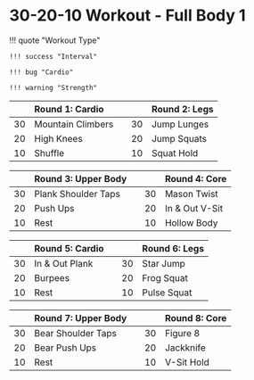 # 30-20-10 Workout - Full Body 1

!!! quote "Workout Type"

    !!! success "Interval"

    !!! bug "Cardio"

    !!! warning "Strength"
    

|    | Round 1: Cardio   |    |    | Round 2: Legs  |
|---:|:------------------|----|---:|:---------------|
| 30 | Mountain Climbers |    | 30 | Jump Lunges    |
| 20 | High Knees        |    | 20 | Jump Squats    |
| 10 | Shuffle           |    | 10 | Squat Hold     |

|    | Round 3: Upper Body |    |    | Round 4: Core  |
|---:|:--------------------|----|---:|:---------------|
| 30 | Plank Shoulder Taps |    | 30 | Mason Twist    |
| 20 | Push Ups            |    | 20 | In & Out V-Sit |
| 10 | Rest                |    | 10 | Hollow Body    |

|    | Round 5: Cardio   |    |    | Round 6: Legs  |
|---:|:------------------|----|---:|:---------------|
| 30 | In & Out Plank    |    | 30 | Star Jump      |
| 20 | Burpees           |    | 20 | Frog Squat     |
| 10 | Rest              |    | 10 | Pulse Squat    |

|    | Round 7: Upper Body |    |    | Round 8: Core  |
|---:|:--------------------|----|---:|:---------------|
| 30 | Bear Shoulder Taps  |    | 30 | Figure 8       |
| 20 | Bear Push Ups       |    | 20 | Jackknife      |
| 10 | Rest                |    | 10 | V-Sit Hold     |